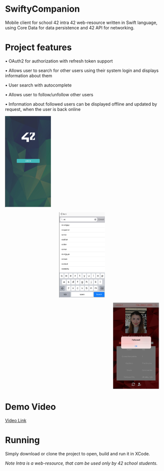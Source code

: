 # SwiftyCompanion
Mobile client for school 42 intra 42 web-resource written in Swift language, using Core Data for data persistence and 42 API for networking.

# Project features
• OAuth2 for authorization with refresh token support

• Allows user to search for other users using their system login and displays information about them

• User search with autocomplete

• Allows user to follow/unfollow other users

• Information about followed users can be displayed offline and updated by request, when the user is back online

<p align="left">
<img src="https://github.com/akulaiev/SwiftyCompanion/blob/master/demoPic1.png" width="150">
</p>

<p align="center">
<img src="https://github.com/akulaiev/SwiftyCompanion/blob/master/demoPic2.png" width="150">
</p>

<p align="right">
<img src="https://github.com/akulaiev/SwiftyCompanion/blob/master/demoPic3.png" width="150">
</p>

# Demo Video
[Video Link](https://www.loom.com/share/99f716b9d83d462183172d7913485465)

# Running
Simply download or clone the project to open, build and run it in XCode.

*Note*
*Intra is a web-resource, that cam be used only by 42 school students.*
